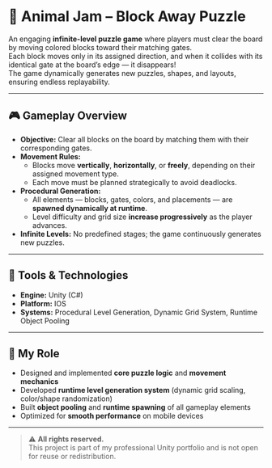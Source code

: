 # 🧩 Animal Jam – Block Away Puzzle

An engaging **infinite-level puzzle game** where players must clear the board by moving colored blocks toward their matching gates.  
Each block moves only in its assigned direction, and when it collides with its identical gate at the board’s edge — it disappears!  
The game dynamically generates new puzzles, shapes, and layouts, ensuring endless replayability.

---

## 🎮 Gameplay Overview
- **Objective:** Clear all blocks on the board by matching them with their corresponding gates.  
- **Movement Rules:**
  - Blocks move **vertically**, **horizontally**, or **freely**, depending on their assigned movement type.  
  - Each move must be planned strategically to avoid deadlocks.  
- **Procedural Generation:**
  - All elements — blocks, gates, colors, and placements — are **spawned dynamically at runtime**.  
  - Level difficulty and grid size **increase progressively** as the player advances.  
- **Infinite Levels:** No predefined stages; the game continuously generates new puzzles.

---

## 🧰 Tools & Technologies
- **Engine:** Unity (C#)
- **Platform:** IOS
- **Systems:** Procedural Level Generation, Dynamic Grid System, Runtime Object Pooling

---

## 👤 My Role
- Designed and implemented **core puzzle logic** and **movement mechanics**  
- Developed **runtime level generation system** (dynamic grid scaling, color/shape randomization)  
- Built **object pooling** and **runtime spawning** of all gameplay elements  
- Optimized for **smooth performance** on mobile devices


---

> ⚠️ **All rights reserved.**  
> This project is part of my professional Unity portfolio and is not open for reuse or redistribution.

